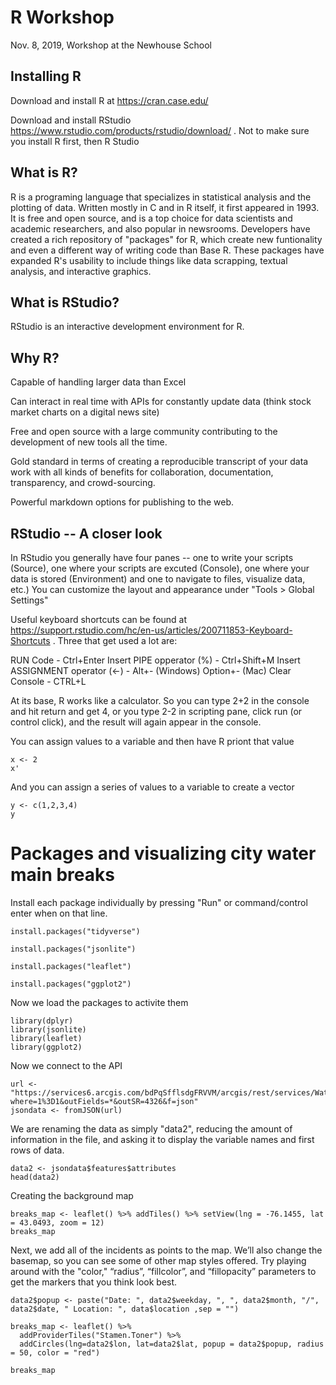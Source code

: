 # R Workshop
Nov. 8, 2019, Workshop at the Newhouse School 

## Installing R 
Download and install R at https://cran.case.edu/

Download and install RStudio https://www.rstudio.com/products/rstudio/download/ . Not to make sure you install R first, then R Studio 

## What is R?
R is a programing language that specializes in statistical analysis and the plotting of data. Written mostly in C and in R itself, it first appeared in 1993. It is free and open source, and is a top choice for data scientists and academic researchers, and also popular in newsrooms. Developers have created a rich repository of "packages" for R, which create new funtionality and even a different way of writing code than Base R. These packages have expanded R's usability to include things like data scrapping, textual analysis, and interactive graphics. 

## What is RStudio?
RStudio is an interactive development environment for R. 

## Why R?
Capable of handling larger data than Excel

Can interact in real time with APIs for constantly update data (think stock market charts on a digital news site) 

Free and open source with a large community contributing to the development of new tools all the time. 

Gold standard in terms of creating a reproducible transcript of your data work with all kinds of benefits for collaboration, documentation, transparency, and crowd-sourcing. 

Powerful markdown options for publishing to the web. 

## RStudio -- A closer look
In RStudio you generally have four panes -- one to write your scripts (Source), one where your scripts are excuted (Console), one where your data is stored (Environment) and one to navigate to files, visualize data, etc.) You can customize the layout and appearance under "Tools > Global Settings"

Useful keyboard shortcuts can be found at https://support.rstudio.com/hc/en-us/articles/200711853-Keyboard-Shortcuts . Three that get used a lot are:

RUN Code - Ctrl+Enter
Insert PIPE opperator (%) - Ctrl+Shift+M
Insert ASSIGNMENT operator (<-) -	Alt+- (Windows)	Option+- (Mac) 
Clear Console - CTRL+L

At its base, R works like a calculator. So you can type 2+2 in the console and hit return and get 4, or you type 2-2 in scripting pane, click run (or control click), and the result will again appear in the console. 

You can assign values to a variable and then have R priont that value 
```
x <- 2
x' 
```
And you can assign a series of values to a variable to create a vector 
```
y <- c(1,2,3,4)
y 
```

# Packages and visualizing city water main breaks 

Install each package individually by pressing "Run" or command/control enter when on that line.
```
install.packages("tidyverse")

install.packages("jsonlite")

install.packages("leaflet")

install.packages("ggplot2")
```
Now we load the packages to activite them
```
library(dplyr)
library(jsonlite)
library(leaflet)
library(ggplot2)
```
Now we connect to the API
```
url <- "https://services6.arcgis.com/bdPqSfflsdgFRVVM/arcgis/rest/services/Water_Main_Breaks/FeatureServer/0/query?where=1%3D1&outFields=*&outSR=4326&f=json"
jsondata <- fromJSON(url)
```
We are renaming the data as simply "data2", reducing the amount of information in the file, and asking it to display the variable names and first rows of data.
```
data2 <- jsondata$features$attributes
head(data2)
```
Creating the background map
```
breaks_map <- leaflet() %>% addTiles() %>% setView(lng = -76.1455, lat = 43.0493, zoom = 12)
breaks_map
```
Next, we add all of the incidents as points to the map. We’ll also change the basemap, so you can see some of other map styles offered. Try playing around with the "color," “radius”, “fillcolor”, and “fillopacity” parameters to get the markers that you think look best.
```
data2$popup <- paste("Date: ", data2$weekday, ", ", data2$month, "/", data2$date, " Location: ", data$location ,sep = "")

breaks_map <- leaflet() %>%
  addProviderTiles("Stamen.Toner") %>%
  addCircles(lng=data2$lon, lat=data2$lat, popup = data2$popup, radius = 50, color = "red")

breaks_map
```
